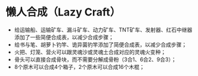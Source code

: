 # 懒人合成（Lazy Craft）

- 给运输船、运输矿车、漏斗矿车、动力矿车、TNT矿车、发射器、红石中继器添加了一些简便合成表，以减少合成步骤；
- 给书与笔、胡萝卜钓竿、诡异菌钓竿添加了简便合成表，以减少合成步骤；
- 火把、灯笼、营火可以跟灵魂沙或灵魂土合成对应的灵魂火变种；
- 骨头可以直接合成骨块，而不需要分解成骨粉（3合1、6合2、9合3）；
- 8个原木可以合成4个箱子，2个原木可以合成16个木棍；

